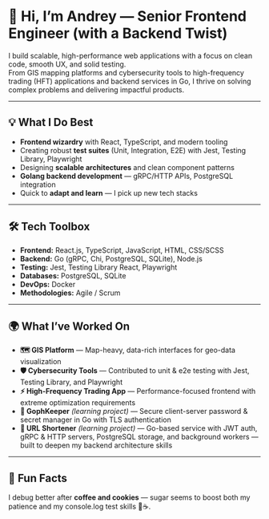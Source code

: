 # 🚀 Hi, I’m Andrey — Senior Frontend Engineer (with a Backend Twist)

I build scalable, high-performance web applications with a focus on clean code, smooth UX, and solid testing.  
From GIS mapping platforms and cybersecurity tools to high-frequency trading (HFT) applications and backend services in Go, I thrive on solving complex problems and delivering impactful products.

---

## 💡 What I Do Best
- **Frontend wizardry** with React, TypeScript, and modern tooling
- Creating robust **test suites** (Unit, Integration, E2E) with Jest, Testing Library, Playwright
- Designing **scalable architectures** and clean component patterns
- **Golang backend development** — gRPC/HTTP APIs, PostgreSQL integration
- Quick to **adapt and learn** — I pick up new tech stacks

---

## 🛠️ Tech Toolbox
- **Frontend:** React.js, TypeScript, JavaScript, HTML, CSS/SCSS
- **Backend:** Go (gRPC, Chi, PostgreSQL, SQLite), Node.js
- **Testing:** Jest, Testing Library React, Playwright
- **Databases:** PostgreSQL, SQLite
- **DevOps:** Docker
- **Methodologies:** Agile / Scrum

---

## 🌍 What I’ve Worked On
- **🗺️ GIS Platform** — Map-heavy, data-rich interfaces for geo-data visualization
- **🛡 Cybersecurity Tools** — Contributed to unit & e2e testing with Jest, Testing Library, and Playwright
- **⚡ High-Frequency Trading App** — Performance-focused frontend with extreme optimization requirements
- **🔑 GophKeeper** *(learning project)* — Secure client-server password & secret manager in Go with TLS authentication
- **🔗 URL Shortener** *(learning project)* — Go-based service with JWT auth, gRPC & HTTP servers, PostgreSQL storage, and background workers — built to deepen my backend architecture skills

---

## 🎯 Fun Facts
I debug better after **coffee and cookies** — sugar seems to boost both my patience and my console.log test skills 🍪☕.  
